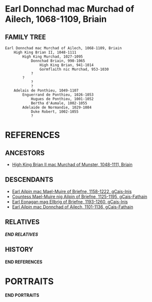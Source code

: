# Earl Donnchad mac Murchad of Ailech, 1068-1109, Briain

## FAMILY TREE
```
Earl Donnchad mac Murchad of Ailech, 1068-1109, Briain
    High King Brian II, 1048-1111
        High King Murchad, 1027-1095
            Donnchad Briain, 990-1065
                High King Brian, 941-1014
                Gormflaith nic Murchad, 953-1030
            ?
        ?
            ?
            ?
    Adelais de Ponthieu, 1049-1107
        Enguerrand de Ponthieu, 1026-1053
            Hugues de Ponthieu, 1001-1052
            Bertha d'Aumale, 1002-1055
        Adelaide de Normandie, 1029-1084
            Duke Robert, 1002-1055
            ?
```

# REFERENCES

## ANCESTORS
* [High King Brian II mac Murchad of Munster, 1048-1111, Briain](brian_ii_mac_murchad_1048.md)

## DESCENDANTS
* [Earl Ailpin mac Mael-Muire of Briefne, 1158-1222, gCais-Inis](ailpin_mac_mael-muire_1158.md)
* [Countess Mael-Muire nig Ailpin of Briefne, 1125-1195, gCais-Fathain](mael-muire_nig_ailpin_1125.md)
* [Earl Eonagan mag Ellbrig of Briefne, 1193-1260, gCais-Inis](eonagan_mag_ellbrig_1193.md)
* [Earl Ailpin mac Donnchad of Ailech, 1101-1136, gCais-Fathain](ailpin_mac_donnchad_1101.md)

## RELATIVES

##### END RELATIVES 
## HISTORY

#### END REFERENCES

# PORTRAITS

#### END PORTRAITS

